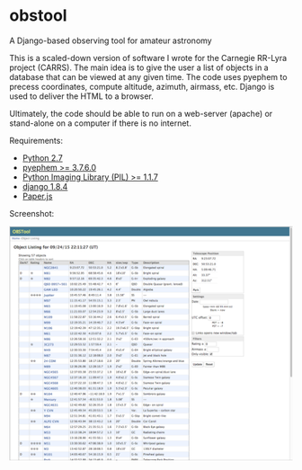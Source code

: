 # obstool
A Django-based observing tool for amateur astronomy

This is a scaled-down version of software I wrote for the Carnegie RR-Lyra
project (CARRS). The main idea is to give the user a list of objects in a
database that can be viewed at any given time. The code uses pyephem to precess
coordinates, compute altitude, azimuth, airmass, etc. Django is used to deliver
the HTML to a browser.

Ultimately, the code should be able to run on a web-server (apache) or
stand-alone on a computer if there is no internet.

Requirements:
  * [Python 2.7](http://www.python.org)
  * [pyephem >= 3.7.6.0](http://rhodesmill.org/pyephem/)
  * [Python Imaging Library (PIL) >= 1.1.7](http://www.pythonware.com/products/pil/)
  * [django 1.8.4](https://www.djangoproject.com/)
  * [Paper.js](http://paperjs.org)

Screenshot:

   ![Screenshot](https://github.com/chrisrburns/obstool/blob/master/screeshot.png?raw=true)
